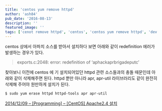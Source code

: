 ```yaml
---
title: 'centos yum remove httpd'
author: 'ash84'
pub_date: '2016-08-13'
description: ''
featured_image: ''
tags: ['cenot remove httpd', 'centos', 'centos yum remove httpd', 'dev', 'httpd']
---
```



centos 상에서 아파치 소스를 받아서 설치하다 보면 아래와 같이 redefinition 에러가 발생하는 경우가 있다.

> exports.c:2048: error: redefinition of ‘aphackaprbrigadeputc’


찾아보니 이전에 centos 에 기 설치되어있던 httpd 관련 소스들과의 충돌 때문인데 아래와 같이 삭제해주면 된다. httpd 뿐만 아니라 apr, apr-util 라이브러리도 같이 완전히 삭제해 주어야 원만하게 설치가 된다.

```bash 
$ sudo yum erase httpd httpd-tools apr apr-util
```

[2014/12/09 – [Programming] – [CentOS] Apache2.4 설치](http://ash84.tistory.com/entry/CentOS-Apache24-설치)



